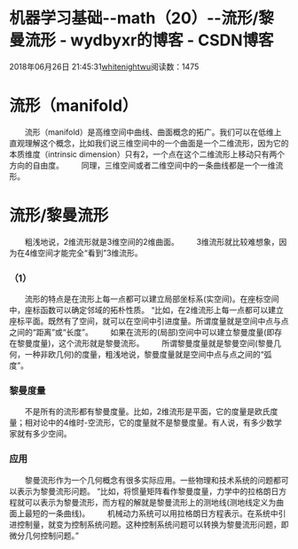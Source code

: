 # 机器学习基础--math（20）--流形/黎曼流形 - wydbyxr的博客 - CSDN博客
2018年06月26日 21:45:31[whitenightwu](https://me.csdn.net/wydbyxr)阅读数：1475
# 流形（manifold）
　　流形（manifold）是高维空间中曲线、曲面概念的拓广。我们可以在低维上直观理解这个概念，比如我们说三维空间中的一个曲面是一个二维流形，因为它的本质维度（intrinsic dimension）只有2，一个点在这个二维流形上移动只有两个方向的自由度。 
　　同理，三维空间或者二维空间中的一条曲线都是一个一维流形。
# 流形/黎曼流形
　　粗浅地说，2维流形就是3维空间的2维曲面。 
　　3维流形就比较难想象，因为在4维空间才能完全“看到”3维流形。
### （1）
　　流形的特点是在流形上每一点都可以建立局部坐标系(实空间)。在座标空间中，座标函数可以确定邻域的拓朴性质。  “比如，在2维流形上每一点都可以建立座标平面。既然有了空间，就可以在空间中引进度量。所谓度量就是空间中点与点之间的“距离”或“长度”。 
　　如果在流形的(局部)空间中可以建立黎曼度量(即存在黎曼度量)，这个流形就是黎曼流形。 
　　所谓黎曼度量就是黎曼空间(黎曼几何，一种非欧几何)的度量，粗浅地说，黎曼度量就是空间中点与点之间的“弧度”。 
### 黎曼度量
　　不是所有的流形都有黎曼度量。比如，2维流形是平面，它的度量是欧氏度量；相对论中的4维时-空流形，它的度量就不是黎曼度量。有人说，有多少数学家就有多少空间。 
### 应用
　　黎曼流形作为一个几何概念有很多实际应用。一些物理和技术系统的问题都可以表示为黎曼流形问题。 “比如，将惯量矩阵看作黎曼度量，力学中的拉格朗日方程就可以表示为黎曼流形，而方程的解就是黎曼流形上的测地线(测地线定义为曲面上最短的一条曲线)。 
　　机械动力系统可以用拉格朗日方程表示。在系统中引进控制量，就变为控制系统问题。这种控制系统问题可以转换为黎曼流形问题，即微分几何控制问题。”
